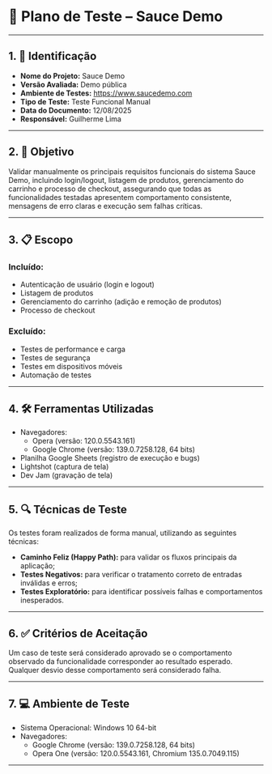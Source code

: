 # 🧪 Plano de Teste – Sauce Demo

---

## 1. 📝 Identificação

- **Nome do Projeto:** Sauce Demo  
- **Versão Avaliada:** Demo pública  
- **Ambiente de Testes:** https://www.saucedemo.com
- **Tipo de Teste:** Teste Funcional Manual  
- **Data do Documento:** 12/08/2025  
- **Responsável:** Guilherme Lima  

---

## 2. 🎯 Objetivo

Validar manualmente os principais requisitos funcionais do sistema Sauce Demo, incluindo login/logout, listagem de produtos, gerenciamento do carrinho e processo de checkout, assegurando que todas as funcionalidades testadas apresentem comportamento consistente, mensagens de erro claras e execução sem falhas críticas.

---

## 3. 📋 Escopo

### Incluído:
- Autenticação de usuário (login e logout)  
- Listagem de produtos  
- Gerenciamento do carrinho (adição e remoção de produtos)  
- Processo de checkout  

### Excluído:
- Testes de performance e carga  
- Testes de segurança  
- Testes em dispositivos móveis  
- Automação de testes  

---

## 4. 🛠️ Ferramentas Utilizadas

- Navegadores:  
  - Opera (versão: 120.0.5543.161)  
  - Google Chrome (versão: 139.0.7258.128, 64 bits)  
- Planilha Google Sheets (registro de execução e bugs)  
- Lightshot (captura de tela)  
- Dev Jam (gravação de tela)  

---

## 5. 🔍 Técnicas de Teste

Os testes foram realizados de forma manual, utilizando as seguintes técnicas:  
- **Caminho Feliz (Happy Path):** para validar os fluxos principais da aplicação;  
- **Testes Negativos:** para verificar o tratamento correto de entradas inválidas e erros;  
- **Testes Exploratório:** para identificar possíveis falhas e comportamentos inesperados.  

---

## 6. ✅ Critérios de Aceitação

Um caso de teste será considerado aprovado se o comportamento observado da funcionalidade corresponder ao resultado esperado. Qualquer desvio desse comportamento será considerado falha.

---

## 7. 💻 Ambiente de Teste

- Sistema Operacional: Windows 10 64-bit  
- Navegadores:  
  - Google Chrome (versão: 139.0.7258.128, 64 bits)  
  - Opera One (versão: 120.0.5543.161, Chromium 135.0.7049.115)  

---

